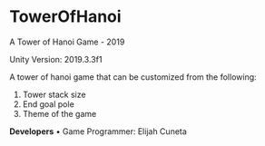 # TowerOfHanoi
A Tower of Hanoi Game - 2019

Unity Version: 2019.3.3f1

A tower of hanoi game that can be customized from the following:
1. Tower stack size
2. End goal pole
3. Theme of the game

**Developers**
• Game Programmer: Elijah Cuneta
